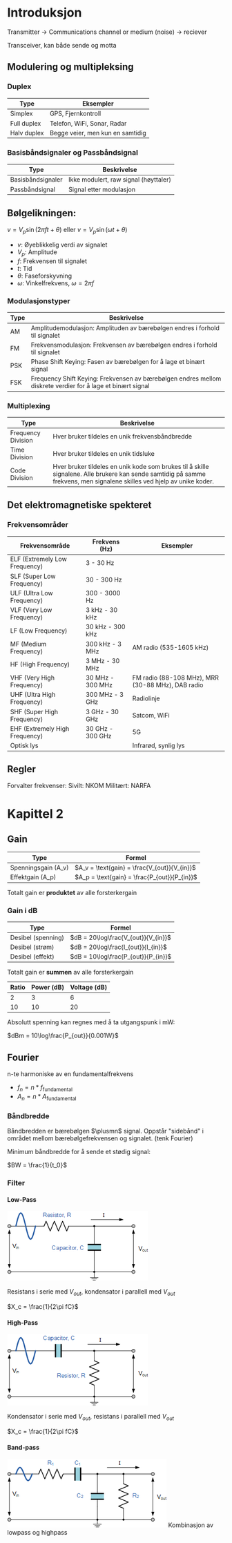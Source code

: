 # Introduksjon 

Transmitter -> Communications channel or medium (noise) -> reciever

Transceiver, kan både sende og motta

## Modulering og multipleksing

### Duplex

| Type        | Eksempler                   |
|-------------|-----------------------------|
| Simplex     | GPS, Fjernkontroll          |
| Full duplex | Telefon, WiFi, Sonar, Radar |
| Halv duplex | Begge veier, men kun en samtidig |

### Basisbåndsignaler og Passbåndsignal

| Type            | Beskrivelse                  |
|-----------------|------------------------------|
| Basisbåndsignaler | Ikke modulert, raw signal (høyttaler) |
| Passbåndsignal    | Signal etter modulasjon     |

## Bølgelikningen:

$v = V_p \sin(2\pi ft + \theta)$ eller $v = V_p \sin(\omega t + \theta)$
- $v$: Øyeblikkelig verdi av signalet
- $V_p$: Amplitude
- $f$: Frekvensen til signalet
- $t$: Tid
- $\theta$: Faseforskyvning
- $\omega$: Vinkelfrekvens, $\omega = 2\pi f$

### Modulasjonstyper

| Type  | Beskrivelse                                                                                                 |
|-------|----------------------------------------------------------------------------------------------------------------------|
| AM    | Amplitudemodulasjon: Amplituden av bærebølgen endres i forhold til signalet                                 |
| FM    | Frekvensmodulasjon: Frekvensen av bærebølgen endres i forhold til signalet                                  |
| PSK   | Phase Shift Keying: Fasen av bærebølgen for å lage et binært signal                                         |
| FSK   | Frequency Shift Keying: Frekvensen av bærebølgen endres mellom diskrete verdier for å lage et binært signal |

### Multiplexing

| Type                  | Beskrivelse                                                                 |
|-----------------------|-----------------------------------------------------------------------------|
| Frequency Division    | Hver bruker tildeles en unik frekvensbåndbredde                             |
| Time Division         | Hver bruker tildeles en unik tidsluke                                       |
| Code Division         | Hver bruker tildeles en unik kode som brukes til å skille signalene. Alle brukere kan sende samtidig på samme frekvens, men signalene skilles ved hjelp av unike koder. |

## Det elektromagnetiske spekteret

### Frekvensområder

| Frekvensområde | Frekvens (Hz)          | Eksempler                               |
|----------------|------------------------|-----------------------------------------|
| ELF (Extremely Low Frequency) | 3 - 30 Hz           |                             |
| SLF (Super Low Frequency)     | 30 - 300 Hz         |                             |
| ULF (Ultra Low Frequency)     | 300 - 3000 Hz       |                             |
| VLF (Very Low Frequency)      | 3 kHz - 30 kHz      |                             |
| LF (Low Frequency)            | 30 kHz - 300 kHz    |                             |
| MF (Medium Frequency)         | 300 kHz - 3 MHz     | AM radio (535-1605 kHz)      |
| HF (High Frequency)           | 3 MHz - 30 MHz      |                             |
| VHF (Very High Frequency)     | 30 MHz - 300 MHz    | FM radio (88-108 MHz), MRR (30-88 MHz), DAB radio |
| UHF (Ultra High Frequency)    | 300 MHz - 3 GHz     | Radiolinje                  |
| SHF (Super High Frequency)    | 3 GHz - 30 GHz      | Satcom, WiFi                |
| EHF (Extremely High Frequency)| 30 GHz - 300 GHz    | 5G                          |
| Optisk lys                    |                     | Infrarød, synlig lys        |

## Regler

Forvalter frekvenser:
Sivilt: NKOM
Militært: NARFA


# Kapittel 2

## Gain

| Type       | Formel                                                |
|------------|-------------------------------------------------------|
| Spenningsgain (A_v) | $A_v = \text{gain} = \frac{V_{out}}{V_{in}}$ |
| Effektgain (A_p)    | $A_p = \text{gain} = \frac{P_{out}}{P_{in}}$ |

Totalt gain er **produktet** av alle forsterkergain

### Gain i dB

| Type              | Formel                                      |
|-------------------|---------------------------------------------|
| Desibel (spenning)| $dB = 20\log\frac{V_{out}}{V_{in}}$         |
| Desibel (strøm)   | $dB = 20\log\frac{I_{out}}{I_{in}}$         |
| Desibel (effekt)  | $dB = 10\log\frac{P_{out}}{P_{in}}$         |

Totalt gain er **summen** av alle forsterkergain


| Ratio | Power (dB) | Voltage (dB) |
|-------|------------|--------------|
| 2     | 3          | 6            |
| 10    | 10         | 20           |


Absolutt spenning kan regnes med å ta utgangspunk i mW:

$dBm = 10\log\frac{P_{out}}{0.001W}$

## Fourier

n-te harmoniske av en fundamentalfrekvens

-  $f_n = n*f_\text{fundamental}$
-  $A_n = n*A_\text{fundamental}$

### Båndbredde

Båndbredden er bærebølgen $\plusmn$ signal. Oppstår "sidebånd" i området mellom bærebølgefrekvensen og signalet. (tenk Fourier)

Minimum båndbredde for å sende et stødig signal:

$BW = \frac{1}{t_0}$

### Filter

#### Low-Pass
![lowpass circuit](images/image.png)

Resistans i serie med $V_{out}$, kondensator i parallell med $V_{out}$

$X_c = \frac{1}{2\pi fC}$


#### High-Pass
![highpass circuit](images/image-1.png)

Kondensator i serie med $V_{out}$, resistans i parallell med $V_{out}$

$X_c = \frac{1}{2\pi fC}$

#### Band-pass
![alt text](images/image-2.png)
Kombinasjon av lowpass og highpass

